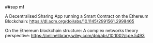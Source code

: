 ##sup mf

A Decentralised Sharing App running a Smart Contract on the Ethereum Blockchain: https://dl.acm.org/doi/abs/10.1145/2991561.2998465

On the Ethereum blockchain structure: A complex networks theory perspective: https://onlinelibrary.wiley.com/doi/abs/10.1002/cpe.5493

